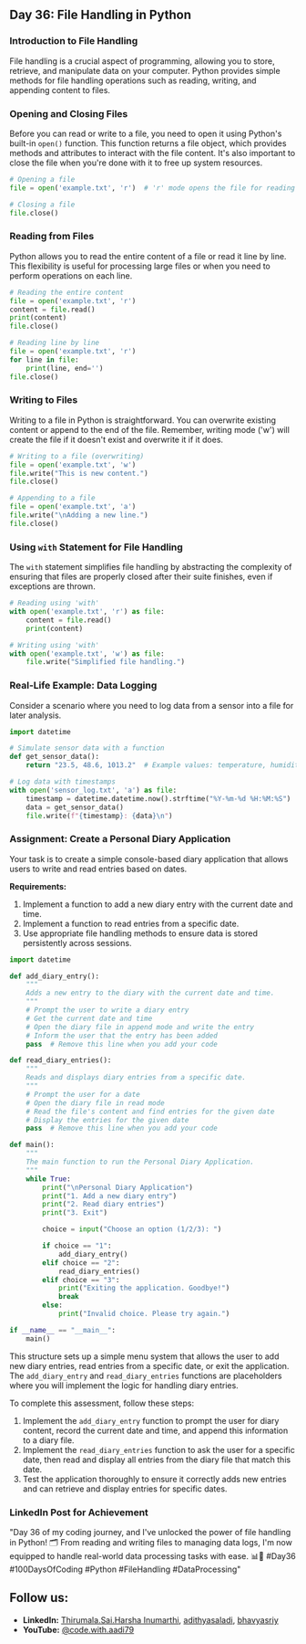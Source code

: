 ## Day 36: File Handling in Python

### Introduction to File Handling

File handling is a crucial aspect of programming, allowing you to store, retrieve, and manipulate data on your computer. Python provides simple methods for file handling operations such as reading, writing, and appending content to files.

### Opening and Closing Files

Before you can read or write to a file, you need to open it using Python's built-in `open()` function. This function returns a file object, which provides methods and attributes to interact with the file content. It's also important to close the file when you're done with it to free up system resources.

```python
# Opening a file
file = open('example.txt', 'r')  # 'r' mode opens the file for reading

# Closing a file
file.close()
```

### Reading from Files

Python allows you to read the entire content of a file or read it line by line. This flexibility is useful for processing large files or when you need to perform operations on each line.

```python
# Reading the entire content
file = open('example.txt', 'r')
content = file.read()
print(content)
file.close()

# Reading line by line
file = open('example.txt', 'r')
for line in file:
    print(line, end='')
file.close()
```

### Writing to Files

Writing to a file in Python is straightforward. You can overwrite existing content or append to the end of the file. Remember, writing mode ('w') will create the file if it doesn't exist and overwrite it if it does.

```python
# Writing to a file (overwriting)
file = open('example.txt', 'w')
file.write("This is new content.")
file.close()

# Appending to a file
file = open('example.txt', 'a')
file.write("\nAdding a new line.")
file.close()
```

### Using `with` Statement for File Handling

The `with` statement simplifies file handling by abstracting the complexity of ensuring that files are properly closed after their suite finishes, even if exceptions are thrown.

```python
# Reading using 'with'
with open('example.txt', 'r') as file:
    content = file.read()
    print(content)

# Writing using 'with'
with open('example.txt', 'w') as file:
    file.write("Simplified file handling.")
```

### Real-Life Example: Data Logging

Consider a scenario where you need to log data from a sensor into a file for later analysis.

```python
import datetime

# Simulate sensor data with a function
def get_sensor_data():
    return "23.5, 48.6, 1013.2"  # Example values: temperature, humidity, pressure

# Log data with timestamps
with open('sensor_log.txt', 'a') as file:
    timestamp = datetime.datetime.now().strftime("%Y-%m-%d %H:%M:%S")
    data = get_sensor_data()
    file.write(f"{timestamp}: {data}\n")
```

### Assignment: Create a Personal Diary Application

Your task is to create a simple console-based diary application that allows users to write and read entries based on dates.

**Requirements:**

1. Implement a function to add a new diary entry with the current date and time.
2. Implement a function to read entries from a specific date.
3. Use appropriate file handling methods to ensure data is stored persistently across sessions.

```python
import datetime

def add_diary_entry():
    """
    Adds a new entry to the diary with the current date and time.
    """
    # Prompt the user to write a diary entry
    # Get the current date and time
    # Open the diary file in append mode and write the entry
    # Inform the user that the entry has been added
    pass  # Remove this line when you add your code

def read_diary_entries():
    """
    Reads and displays diary entries from a specific date.
    """
    # Prompt the user for a date
    # Open the diary file in read mode
    # Read the file's content and find entries for the given date
    # Display the entries for the given date
    pass  # Remove this line when you add your code

def main():
    """
    The main function to run the Personal Diary Application.
    """
    while True:
        print("\nPersonal Diary Application")
        print("1. Add a new diary entry")
        print("2. Read diary entries")
        print("3. Exit")

        choice = input("Choose an option (1/2/3): ")

        if choice == "1":
            add_diary_entry()
        elif choice == "2":
            read_diary_entries()
        elif choice == "3":
            print("Exiting the application. Goodbye!")
            break
        else:
            print("Invalid choice. Please try again.")

if __name__ == "__main__":
    main()
```

This structure sets up a simple menu system that allows the user to add new diary entries, read entries from a specific date, or exit the application. The `add_diary_entry` and `read_diary_entries` functions are placeholders where you will implement the logic for handling diary entries.

To complete this assessment, follow these steps:
1. Implement the `add_diary_entry` function to prompt the user for diary content, record the current date and time, and append this information to a diary file.
2. Implement the `read_diary_entries` function to ask the user for a specific date, then read and display all entries from the diary file that match this date.
3. Test the application thoroughly to ensure it correctly adds new entries and can retrieve and display entries for specific dates.

### LinkedIn Post for Achievement

"Day 36 of my coding journey, and I've unlocked the power of file handling in Python! 🗂️ From reading and writing files to managing data logs, I'm now equipped to handle real-world data processing tasks with ease. 📊🐍 #Day36 #100DaysOfCoding #Python #FileHandling #DataProcessing"

## Follow us:

- **LinkedIn:** [Thirumala.Sai.Harsha Inumarthi](https://www.linkedin.com/in/saiharsha3377/), [adithyasaladi](https://www.linkedin.com/in/adithyasaladi/), [bhavyasriy](https://www.linkedin.com/in/bhavyasriy/)
- **YouTube:** [@code.with.aadi79](https://www.youtube.com/@Code.with.aadi79)
